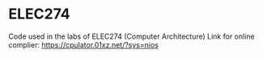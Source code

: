 # ELEC274
Code used in the labs of ELEC274 (Computer Architecture)
Link for online complier: https://cpulator.01xz.net/?sys=nios

